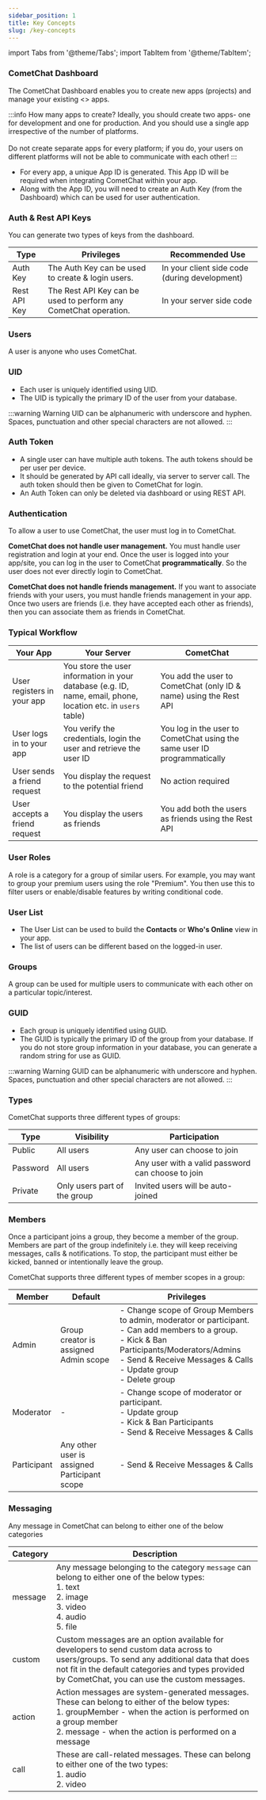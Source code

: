 ```yaml
---
sidebar_position: 1
title: Key Concepts
slug: /key-concepts
---
```

import Tabs from '@theme/Tabs';
import TabItem from '@theme/TabItem';

### CometChat Dashboard

The CometChat Dashboard enables you to create new apps (projects) and manage your existing \<> apps.

:::info How many apps to create?
Ideally, you should create two apps- one for development and one for production. And you should use a single app irrespective of the number of platforms. <br /><br /> Do not create separate apps for every platform; if you do, your users on different platforms will not be able to communicate with each other!
:::

- For every app, a unique App ID is generated. This App ID will be required when integrating CometChat within your app.
- Along with the App ID, you will need to create an Auth Key (from the Dashboard) which can be used for user authentication.

### Auth & Rest API Keys

You can generate two types of keys from the dashboard.

| Type         | Privileges                                                       | Recommended Use                               |
| ------------ | ---------------------------------------------------------------- | --------------------------------------------- |
| Auth Key     | The Auth Key can be used to create & login users.                | In your client side code (during development) |
| Rest API Key | The Rest API Key can be used to perform any CometChat operation. | In your server side code                      |


### Users

A user is anyone who uses CometChat.

### UID

- Each user is uniquely identified using UID.
- The UID is typically the primary ID of the user from your database.

:::warning Warning
UID can be alphanumeric with underscore and hyphen. Spaces, punctuation and other special characters are not allowed.
:::

### Auth Token

- A single user can have multiple auth tokens. The auth tokens should be per user per device.
- It should be generated by API call ideally, via server to server call. The auth token should then be given to CometChat for login.
- An Auth Token can only be deleted via dashboard or using REST API.

### Authentication

To allow a user to use CometChat, the user must log in to CometChat.

**CometChat does not handle user management.** You must handle user registration and login at your end. Once the user is logged into your app/site, you can log in the user to CometChat **programmatically**. So the user does not ever directly login to CometChat.

**CometChat does not handle friends management.** If you want to associate friends with your users, you must handle friends management in your app. Once two users are friends (i.e. they have accepted each other as friends), then you can associate them as friends in CometChat.

### Typical Workflow

| Your App                      | Your Server                                                                                                   | CometChat                                                                |
| ----------------------------- | ------------------------------------------------------------------------------------------------------------- | ------------------------------------------------------------------------ |
| User registers in your app    | You store the user information in your database (e.g. ID, name, email, phone, location etc. in `users` table) | You add the user to CometChat (only ID & name) using the Rest API        |
| User logs in to your app      | You verify the credentials, login the user and retrieve the user ID                                           | You log in the user to CometChat using the same user ID programmatically |
| User sends a friend request   | You display the request to the potential friend                                                               | No action required                                                       |
| User accepts a friend request | You display the users as friends                                                                              | You add both the users as friends using the Rest API                     |


### User Roles

A role is a category for a group of similar users. For example, you may want to group your premium users using the role "Premium". You then use this to filter users or enable/disable features by writing conditional code.

### User List

- The User List can be used to build the **Contacts** or **Who's Online** view in your app.
- The list of users can be different based on the logged-in user.

### Groups

A group can be used for multiple users to communicate with each other on a particular topic/interest.

### GUID

- Each group is uniquely identified using GUID.
- The GUID is typically the primary ID of the group from your database. If you do not store group information in your database, you can generate a random string for use as GUID.

:::warning Warning
GUID can be alphanumeric with underscore and hyphen. Spaces, punctuation and other special characters are not allowed.
:::

### Types

CometChat supports three different types of groups:

| Type     | Visibility                   | Participation                                     |
| -------- | ---------------------------- | ------------------------------------------------- |
| Public   | All users                    | Any user can choose to join                       |
| Password | All users                    | Any user with a valid password can choose to join |
| Private  | Only users part of the group | Invited users will be auto-joined                 |


### Members

Once a participant joins a group, they become a member of the group. Members are part of the group indefinitely i.e. they will keep receiving messages, calls & notifications. To stop, the participant must either be kicked, banned or intentionally leave the group.

CometChat supports three different types of member scopes in a group:

| Member      | Default                                      | Privileges                                                                                                                                                                                                                             |
| ----------- | -------------------------------------------- | -------------------------------------------------------------------------------------------------------------------------------------------------------------------------------------------------------------------------------------- |
| Admin       | Group creator is assigned Admin scope        | - Change scope of Group Members to admin, moderator or participant.<br />- Can add members to a group.<br />- Kick & Ban Participants/Moderators/Admins<br />- Send & Receive Messages & Calls<br />- Update group<br />- Delete group |
| Moderator   | -                                            | - Change scope of moderator or participant.<br />- Update group<br />- Kick & Ban Participants<br />- Send & Receive Messages & Calls                                                                                                  |
| Participant | Any other user is assigned Participant scope | - Send & Receive Messages & Calls                                                                                                                                                                                                      |

### Messaging

Any message in CometChat can belong to either one of the below categories

| Category | Description                                                                                                                                                                                                                                  |
| -------- | -------------------------------------------------------------------------------------------------------------------------------------------------------------------------------------------------------------------------------------------- |
| message  | Any message belonging to the category `message` can belong to either one of the below types:<br />1. text<br />2. image<br />3. video<br />4. audio<br />5. file                                                                             |
| custom   | Custom messages are an option available for developers to send custom data across to users/groups. To send any additional data that does not fit in the default categories and types provided by CometChat, you can use the custom messages. |
| action   | Action messages are system-generated messages. These can belong to either of the below types:<br />1. groupMember - when the action is performed on a group member<br />2. message - when the action is performed on a message               |
| call     | These are call-related messages. These can belong to either one of the two types:<br />1. audio<br />2. video                                                                                                                                |

